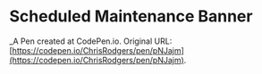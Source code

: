 # Scheduled Maintenance Banner
 _A Pen created at CodePen.io. Original URL: [https://codepen.io/ChrisRodgers/pen/pNJajm](https://codepen.io/ChrisRodgers/pen/pNJajm).

 
